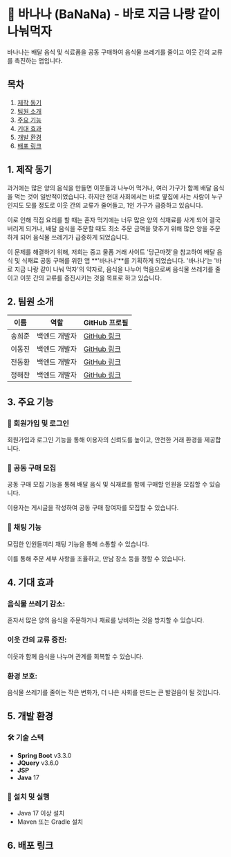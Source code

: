 # 🍌 바나나 (BaNaNa) - 바로 지금 나랑 같이 나눠먹자

바나나는 배달 음식 및 식료품을 공동 구매하여 음식물 쓰레기를 줄이고 이웃 간의 교류를 촉진하는 앱입니다. 



## 목차
1. [제작 동기](#제작-동기)
2. [팀원 소개](#팀원-소개)
3. [주요 기능](#주요-기능)
4. [기대 효과](#기대-효과)
5. [개발 환경](#개발-환경)
6. [배포 링크](#배포-링크)

   

## 1. 제작 동기
과거에는 많은 양의 음식을 만들면 이웃들과 나누어 먹거나, 여러 가구가 함께 배달 음식을 먹는 것이 일반적이었습니다. 하지만 현대 사회에서는 바로 옆집에 사는 사람이 누구인지도 모를 정도로 이웃 간의 교류가 줄어들고, 1인 가구가 급증하고 있습니다.

이로 인해 직접 요리를 할 때는 혼자 먹기에는 너무 많은 양의 식재료를 사게 되어 결국 버리게 되거나, 배달 음식을 주문할 때도 최소 주문 금액을 맞추기 위해 많은 양을 주문하게 되어 음식물 쓰레기가 급증하게 되었습니다.

이 문제를 해결하기 위해, 저희는 중고 물품 거래 사이트 '당근마켓'을 참고하여 배달 음식 및 식재료 공동 구매를 위한 앱 **'바나나'**를 기획하게 되었습니다. '바나나'는 '바로 지금 나랑 같이 나눠 먹자'의 약자로, 음식을 나누어 먹음으로써 음식물 쓰레기를 줄이고 이웃 간의 교류를 증진시키는 것을 목표로 하고 있습니다.



## 2. 팀원 소개
| 이름      | 역할          | GitHub 프로필          |
|-----------|---------------|------------------------|
| 송희준 | 백엔드 개발자 | [GitHub 링크](https://github.com/thdgmlwns1) |
| 이동진 | 백엔드 개발자 | [GitHub 링크](https://github.com/dongjin0521) |
| 전동환 | 백엔드 개발자 | [GitHub 링크](https://github.com/jdh7351) |
| 정해찬 | 백엔드 개발자 | [GitHub 링크](https://github.com/sunishae) |




## 3. 주요 기능
### 📝 회원가입 및 로그인

회원가입과 로그인 기능을 통해 이용자의 신뢰도를 높이고, 안전한 거래 환경을 제공합니다.



### 👥 공동 구매 모집

공동 구매 모집 기능을 통해 배달 음식 및 식재료를 함께 구매할 인원을 모집할 수 있습니다.

이용자는 게시글을 작성하여 공동 구매 참여자를 모집할 수 있습니다.



### 💬 채팅 기능

모집한 인원들끼리 채팅 기능을 통해 소통할 수 있습니다.

이를 통해 주문 세부 사항을 조율하고, 만남 장소 등을 정할 수 있습니다.



## 4. 기대 효과

### 음식물 쓰레기 감소: 
혼자서 많은 양의 음식을 주문하거나 재료를 낭비하는 것을 방지할 수 있습니다.


### 이웃 간의 교류 증진: 
이웃과 함께 음식을 나누며 관계를 회복할 수 있습니다.


### 환경 보호:
음식물 쓰레기를 줄이는 작은 변화가, 더 나은 사회를 만드는 큰 발걸음이 될 것입니다.



## 5. 개발 환경

### 🛠️ 기술 스택

- **Spring Boot** v3.3.0
- **JQuery** v3.6.0
- **JSP**
- **Java** 17

### 🚀 설치 및 실행


- Java 17 이상 설치
- Maven 또는 Gradle 설치




## 6. 배포 링크

